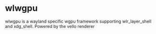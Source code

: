 # wlwgpu
wlwgpu is a wayland specific wgpu framework supporting wlr_layer_shell and xdg_shell. Powered by the vello renderer
